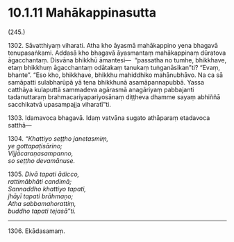 # 10.1.11 Mahākappinasutta

(245.)

1302\. Sāvatthiyaṃ viharati. Atha kho āyasmā mahākappino yena bhagavā tenupasaṅkami. Addasā kho bhagavā āyasmantaṃ mahākappinaṃ dūratova āgacchantaṃ. Disvāna bhikkhū āmantesi—  “passatha no tumhe, bhikkhave, etaṃ bhikkhuṃ āgacchantaṃ odātakaṃ tanukaṃ tuṅganāsikan”ti? “Evaṃ, bhante”. “Eso kho, bhikkhave, bhikkhu mahiddhiko mahānubhāvo. Na ca sā samāpatti sulabharūpā yā tena bhikkhunā asamāpannapubbā. Yassa catthāya kulaputtā sammadeva agārasmā anagāriyaṃ pabbajanti tadanuttaraṃ brahmacariyapariyosānaṃ diṭṭheva dhamme sayaṃ abhiññā sacchikatvā upasampajja viharatī”ti.

1303\. Idamavoca bhagavā. Idaṃ vatvāna sugato athāparaṃ etadavoca satthā—

1304\. _“Khattiyo seṭṭho janetasmiṃ,_  
_ye gottapaṭisārino;_  
_Vijjācaraṇasampanno,_  
_so seṭṭho devamānuse._  

1305\. _Divā tapati ādicco,_  
_rattimābhāti candimā;_  
_Sannaddho khattiyo tapati,_  
_jhāyī tapati brāhmaṇo;_  
_Atha sabbamahorattiṃ,_  
_buddho tapati tejasā”ti._  

---

1306\. Ekādasamaṃ.
